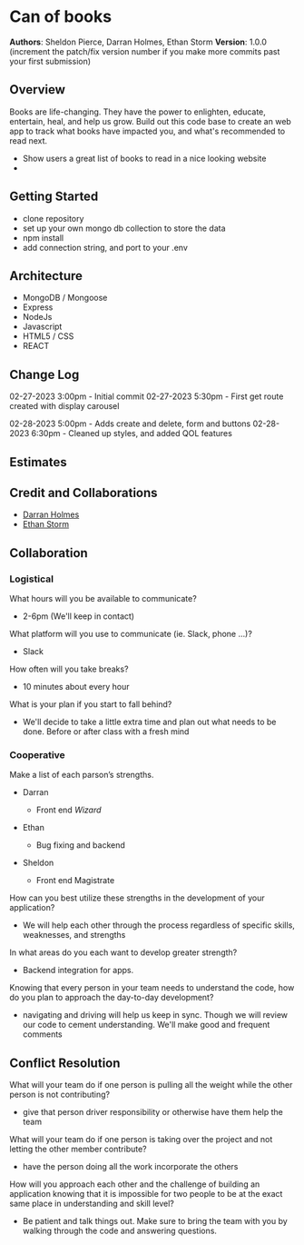 # Can of books

**Authors**: Sheldon Pierce, Darran Holmes, Ethan Storm
**Version**: 1.0.0 (increment the patch/fix version number if you make more commits past your first submission)

## Overview

Books are life-changing. They have the power to enlighten, educate, entertain, heal, and help us grow. Build out this code base to create an web app to track what books have impacted you, and what's recommended to read next.

- Show users a great list of books to read in a nice looking website
-

## Getting Started

- clone repository
- set up your own mongo db collection to store the data
- npm install
- add connection string, and port to your .env

## Architecture

<!-- Provide a detailed description of the application design. What technologies (languages, libraries, etc) you're using, and any other relevant design information. -->

- MongoDB / Mongoose
- Express
- NodeJs
- Javascript
- HTML5 / CSS
- REACT

## Change Log

02-27-2023 3:00pm - Initial commit
02-27-2023 5:30pm - First get route created with display carousel

02-28-2023 5:00pm - Adds create and delete, form and buttons
02-28-2023 6:30pm - Cleaned up styles, and added QOL features

## Estimates

<!-- See below -->

## Credit and Collaborations

- [Darran Holmes](https://github.com/darranholmes74)
- [Ethan Storm](https://github.com/ShadowDraco)

## Collaboration

### Logistical

What hours will you be available to communicate?

- 2-6pm (We'll keep in contact)

What platform will you use to communicate (ie. Slack, phone …)?

- Slack

How often will you take breaks?

- 10 minutes about every hour

What is your plan if you start to fall behind?

- We'll decide to take a little extra time and plan out what needs to be done. Before or after class with a fresh mind

### Cooperative

Make a list of each parson’s strengths.

- Darran

  - Front end _Wizard_

- Ethan

  - Bug fixing and backend

- Sheldon

  - Front end Magistrate

How can you best utilize these strengths in the development of your application?

- We will help each other through the process regardless of specific skills, weaknesses, and strengths

In what areas do you each want to develop greater strength?

- Backend integration for apps.

Knowing that every person in your team needs to understand the code, how do you plan to approach the day-to-day development?

- navigating and driving will help us keep in sync. Though we will review our code to cement understanding. We'll make good and frequent comments

## Conflict Resolution

What will your team do if one person is pulling all the weight while the other person is not contributing?

- give that person driver responsibility or otherwise have them help the team

What will your team do if one person is taking over the project and not letting the other member contribute?

- have the person doing all the work incorporate the others

How will you approach each other and the challenge of building an application knowing that it is impossible for two people to be at the exact same place in understanding and skill level?

- Be patient and talk things out. Make sure to bring the team with you by walking through the code and answering questions.
